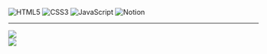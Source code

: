 ![HTML5](https://img.shields.io/badge/html5-%23E34F26.svg?style=for-the-badge&logo=html5&logoColor=white) ![CSS3](https://img.shields.io/badge/css3-%231572B6.svg?style=for-the-badge&logo=css3&logoColor=white) ![JavaScript](https://img.shields.io/badge/javascript-%23323330.svg?style=for-the-badge&logo=javascript&logoColor=%23F7DF1E) ![Notion](https://img.shields.io/badge/Notion-%23000000.svg?style=for-the-badge&logo=notion&logoColor=white)

---

![](https://github-readme-stats.vercel.app/api?username=IsaacGSS&theme=radical&hide_border=true&include_all_commits=false&count_private=false)<br>
![](https://github-readme-stats.vercel.app/api/top-langs/?username=IsaacGSS&theme=radical&hide_border=true&include_all_commits=false&count_private=false&layout=compact)
